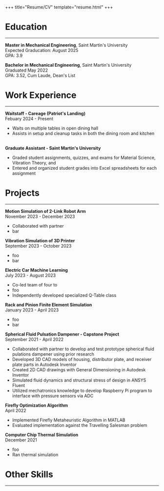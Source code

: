 +++
title="Resume/CV"
template="resume.html"
+++

# Education
------
**Master in Mechanical Engineering**, Saint Martin's University\
Expected Graducation: August 2025\
GPA: 3.9

**Bachelor in Mechanical Engineering**, Saint Martin's University\
Graduated May 2022\
GPA: 3.52, Cum Laude, Dean's List

# Work Experience
------
**Waitstaff - Careage (Patriot's Landing)**\
Febuary 2024 - Present
- Waits on multiple tables in open dining hall
- Assists in setup and cleanup tasks in both the dining room and kitchen

\
**Graduate Assistant - Saint Martin's University**
- Graded student assignments, quizzes, and exams for Material Science, Vibration Theory, and 
- Entered and organized student grades into Excel spreadsheets for each assignment

# Projects
------
**Motion Simulation of 2-Link Robot Arm**\
November 2023 - December 2023
- Collaborated with partner
- bar

**Vibration Simulation of 3D Printer**\
September 2023 - October 2023
- foo
- bar

**Electric Car Machine Learning**\
July 2023 - August 2023
- Co-led team of four to
- foo
- Independently developed specialized Q-Table class

**Rack and Pinion Finite Element Simulation**\
January 2023 - April 2023
- foo
- bar

**Spherical Fluid Pulsation Dampener - Capstone Project**\
September 2021 - April 2022
- Collaborated with partner to develop and test prototype spherical fluid pulations dampener using prior research
- Developed 3D CAD models of housing, distributor plate, and receiver plate parts in Autodesk Inventor
- Created 2D CAD drawings with General Dimensioning in Autodesk Inventor
- Simulated fluid dynamics and structural stress of design in ANSYS Fluent
- Utilized mechatronics knowledge to develop Raspberry Pi program to interface with pressure sensors via ADC

**Firefly Optimization Algorithm**\
April 2022
- Implemented Firefly Metaheuristic Algorithm in MATLAB
- Evaluated implementation against the Travelling Salesman problem

**Computer Chip Thermal Simulation**\
December 2021
- foo
- Ran thermal simulation

# Other Skills
------
